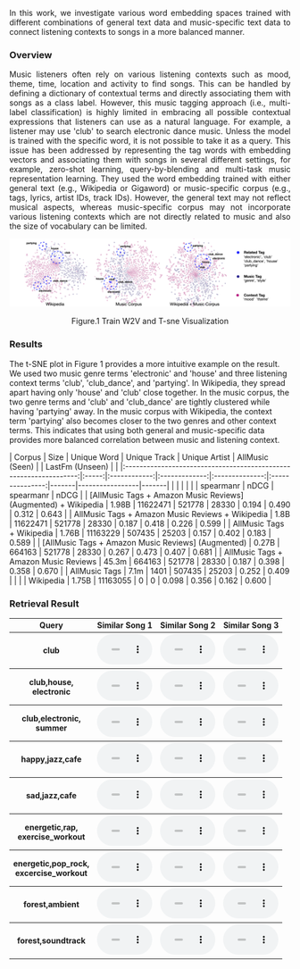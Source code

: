 <p align="justify">
In this work, we investigate various word embedding spaces trained with different combinations of general text data and music-specific text data to connect listening contexts to songs in a more balanced manner. 
</p>

### Overview
<p align="justify">
Music listeners often rely on various listening contexts such as mood, theme, time, location and activity to find songs. This can be handled by defining a dictionary of contextual terms and directly associating them with songs as a class label. However, this music tagging approach (i.e., multi-label classification) is highly limited in embracing all possible contextual expressions that listeners can use as a natural language. For example, a listener may use 'club' to search electronic dance music. Unless the model is trained with the specific word, it is not possible to take it as a query. This issue has been addressed by representing the tag words with embedding vectors and associating them with songs in several different settings, for example, zero-shot learning, query-by-blending and multi-task music representation learning. They used the word embedding trained with either general text (e.g., Wikipedia or Gigaword) or music-specific corpus (e.g., tags, lyrics, artist IDs, track IDs). However, the general text may not reflect musical aspects, whereas music-specific corpus may not incorporate various listening contexts which are not directly related to music and also the size of vocabulary can be limited. 
</p>

![Model Architecture Ver 5 small artboard 2](./assets/img/figure1.png)
<p align="center">Figure.1 Train W2V and T-sne Visualization</p>

### Results
<p align="justify">

The t-SNE plot in Figure 1 provides a more intuitive  example on the result. We used two music genre terms 'electronic' and 'house' and three listening context terms 'club', 'club_dance', and 'partying'. In Wikipedia, they spread apart having only 'house' and 'club' close together. In the music corpus, the two genre terms and 'club' and 'club_dance' are tightly clustered while having 'partying' away. In the music corpus with Wikipedia, the context term 'partying' also becomes closer to the two genres and other context terms. This indicates that using both general and music-specific data provides more balanced correlation between music and listening context.
</p>
|                               Corpus                              |  Size | Unique  Word | Unique  Track | Unique  Artist | AllMusic (Seen) |       | LastFm (Unseen) |       |
|:-----------------------------------------------------------------:|:-----:|:------------:|:-------------:|:--------------:|:---------------:|-------|-----------------|-------|
|                                                                   |       |              |               |                |    spearmanr    |  nDCG |    spearmanr    |  nDCG |
| [AllMusic Tags   + Amazon Music Reviews] (Augmented) + Wikipedia  | 1.98B |   11622471   |     521778    |      28330     |      0.194      | 0.490 |      0.312      | 0.643 |
|         AllMusic Tags + Amazon Music Reviews +   Wikipedia        |  1.8B |   11622471   |     521778    |      28330     |      0.187      | 0.418 |      0.226      | 0.599 |
|                    AllMusic Tags   + Wikipedia                    | 1.76B |   11163229   |     507435    |      25203     |      0.157      | 0.402 |      0.183      | 0.589 |
|        [AllMusic Tags   + Amazon Music Reviews] (Augmented)       | 0.27B |    664163    |     521778    |      28330     |      0.267      | 0.473 |      0.407      | 0.681 |
|                AllMusic Tags + Amazon Music Reviews               | 45.3m |    664163    |     521778    |      28330     |      0.187      | 0.398 |      0.358      | 0.670 |
|                           AllMusic Tags                           |  7.1m |     1401     |     507435    |      25203     |      0.252      | 0.409 |                 |       |
|                             Wikipedia                             | 1.75B |   11163055   |       0       |        0       |      0.098      | 0.356 |      0.162      | 0.600 |

### Retrieval Result

<script>
function pauseOthers(ele) {
    $("audio").not(ele).each(function (index, audio) {audio.pause();});
}
</script>

<style>
.main-content table {
    display: inline-table;
}
table {
    table-layout:fixed;
    width: 100%;
    overflow: hidden;
}
#player{
    width: 100%;
}
</style>

<table>
    <tr>
        <th> Query </th>
        <th> Similar Song 1 </th>
        <th> Similar Song 2 </th>
        <th> Similar Song 3 </th>
    </tr>
    <tr>
        <th> club </th>
        <th> <audio controls id="player" onplay="pauseOthers(this);"><source src="assets/audios/club/rank0.wav" type="audio/mpeg"></audio> </th>
        <th> <audio controls id="player" onplay="pauseOthers(this);"><source src="assets/audios/club/rank1.wav" type="audio/mpeg"></audio> </th>
        <th> <audio controls id="player" onplay="pauseOthers(this);"><source src="assets/audios/club/rank2.wav" type="audio/mpeg"></audio> </th>
    </tr>
    <tr>
        <th> club,house,<br/> electronic</th>
        <th> <audio controls id="player" onplay="pauseOthers(this);"><source src="assets/audios/club_house_electornic/rank0.wav" type="audio/mpeg"></audio> </th>
        <th> <audio controls id="player" onplay="pauseOthers(this);"><source src="assets/audios/club_house_electornic/rank1.wav" type="audio/mpeg"></audio> </th>
        <th> <audio controls id="player" onplay="pauseOthers(this);"><source src="assets/audios/club_house_electornic/rank2.wav" type="audio/mpeg"></audio> </th>
    </tr>
    <tr>
        <th> club,electronic,<br/> summer</th>
        <th> <audio controls id="player" onplay="pauseOthers(this);"><source src="assets/audios/club_electronic_summer/rank0.wav" type="audio/mpeg"></audio> </th>
        <th> <audio controls id="player" onplay="pauseOthers(this);"><source src="assets/audios/club_electronic_summer/rank1.wav" type="audio/mpeg"></audio> </th>
        <th> <audio controls id="player" onplay="pauseOthers(this);"><source src="assets/audios/club_electronic_summer/rank2.wav" type="audio/mpeg"></audio> </th>
    </tr>
    <tr>
        <th> happy,jazz,cafe </th>
        <th> <audio controls id="player" onplay="pauseOthers(this);"><source src="assets/audios/happy_jazz_cafe/rank0.wav" type="audio/mpeg"></audio> </th>
        <th> <audio controls id="player" onplay="pauseOthers(this);"><source src="assets/audios/happy_jazz_cafe/rank1.wav" type="audio/mpeg"></audio> </th>
        <th> <audio controls id="player" onplay="pauseOthers(this);"><source src="assets/audios/happy_jazz_cafe/rank2.wav" type="audio/mpeg"></audio> </th>
    </tr>
    <tr>
        <th> sad,jazz,cafe </th>
        <th> <audio controls id="player" onplay="pauseOthers(this);"><source src="assets/audios/sad_jazz_cafe/rank0.wav" type="audio/mpeg"></audio> </th>
        <th> <audio controls id="player" onplay="pauseOthers(this);"><source src="assets/audios/sad_jazz_cafe/rank1.wav" type="audio/mpeg"></audio> </th>
        <th> <audio controls id="player" onplay="pauseOthers(this);"><source src="assets/audios/sad_jazz_cafe/rank2.wav" type="audio/mpeg"></audio> </th>
    </tr>
    <tr>
        <th> energetic,rap, <br/> exercise_workout</th>
        <th> <audio controls id="player" onplay="pauseOthers(this);"><source src="assets/audios/energetic_rap_exercise_workout/rank0.wav" type="audio/mpeg"></audio> </th>
        <th> <audio controls id="player" onplay="pauseOthers(this);"><source src="assets/audios/energetic_rap_exercise_workout/rank1.wav" type="audio/mpeg"></audio> </th>
        <th> <audio controls id="player" onplay="pauseOthers(this);"><source src="assets/audios/energetic_rap_exercise_workout/rank2.wav" type="audio/mpeg"></audio> </th>
    </tr>
    <tr>
        <th> energetic,pop_rock,<br/> excercise_workout </th>
        <th> <audio controls id="player" onplay="pauseOthers(this);"><source src="assets/audios/energetic_pop_rock_exercise_workout/rank0.wav" type="audio/mpeg"></audio> </th>
        <th> <audio controls id="player" onplay="pauseOthers(this);"><source src="assets/audios/energetic_pop_rock_exercise_workout/rank1.wav" type="audio/mpeg"></audio> </th>
        <th> <audio controls id="player" onplay="pauseOthers(this);"><source src="assets/audios/energetic_pop_rock_exercise_workout/rank2.wav" type="audio/mpeg"></audio> </th>
    </tr>
    <tr>
        <th> forest,ambient</th>
        <th> <audio controls id="player" onplay="pauseOthers(this);"><source src="assets/audios/forest_ambient/rank0.wav" type="audio/mpeg"></audio> </th>
        <th> <audio controls id="player" onplay="pauseOthers(this);"><source src="assets/audios/forest_ambient/rank1.wav" type="audio/mpeg"></audio> </th>
        <th> <audio controls id="player" onplay="pauseOthers(this);"><source src="assets/audios/forest_ambient/rank2.wav" type="audio/mpeg"></audio> </th>
    </tr>
    <tr>
        <th> forest,soundtrack</th>
        <th> <audio controls id="player" onplay="pauseOthers(this);"><source src="assets/audios/forest_soundtrack/rank0.wav" type="audio/mpeg"></audio> </th>
        <th> <audio controls id="player" onplay="pauseOthers(this);"><source src="assets/audios/forest_soundtrack/rank1.wav" type="audio/mpeg"></audio> </th>
        <th> <audio controls id="player" onplay="pauseOthers(this);"><source src="assets/audios/forest_soundtrack/rank2.wav" type="audio/mpeg"></audio> </th>
    </tr>
</table>